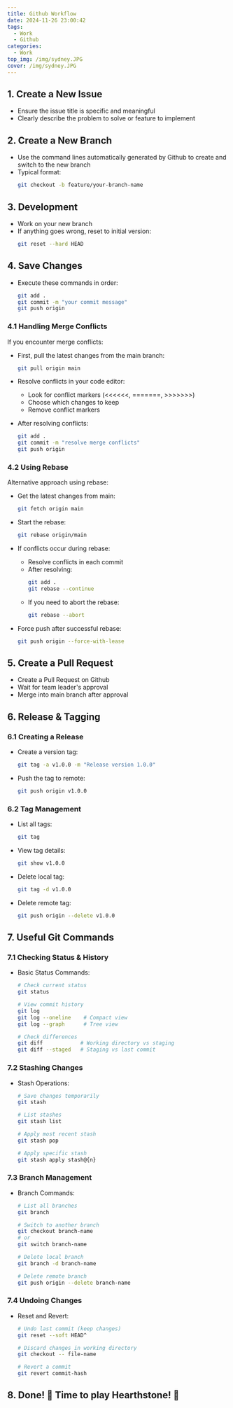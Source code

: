 ```yaml
---
title: Github Workflow
date: 2024-11-26 23:00:42
tags:
  - Work
  - Github
categories:
  - Work
top_img: /img/sydney.JPG
cover: /img/sydney.JPG
---
```


## 1. Create a New Issue

- Ensure the issue title is specific and meaningful
- Clearly describe the problem to solve or feature to implement

## 2. Create a New Branch

- Use the command lines automatically generated by Github to create and switch to the new branch
- Typical format:
  ```bash
  git checkout -b feature/your-branch-name
  ```
  <!--more-->

## 3. Development

- Work on your new branch
- If anything goes wrong, reset to initial version:
  ```bash
  git reset --hard HEAD
  ```

## 4. Save Changes

- Execute these commands in order:
  ```bash
  git add .
  git commit -m "your commit message"
  git push origin
  ```

### 4.1 Handling Merge Conflicts

If you encounter merge conflicts:

- First, pull the latest changes from the main branch:

  ```bash
  git pull origin main
  ```

- Resolve conflicts in your code editor:

  - Look for conflict markers (<<<<<<, =======, >>>>>>>)
  - Choose which changes to keep
  - Remove conflict markers

- After resolving conflicts:
  ```bash
  git add .
  git commit -m "resolve merge conflicts"
  git push origin
  ```

### 4.2 Using Rebase

Alternative approach using rebase:

- Get the latest changes from main:

  ```bash
  git fetch origin main
  ```

- Start the rebase:

  ```bash
  git rebase origin/main
  ```

- If conflicts occur during rebase:

  - Resolve conflicts in each commit
  - After resolving:
    ```bash
    git add .
    git rebase --continue
    ```
  - If you need to abort the rebase:
    ```bash
    git rebase --abort
    ```

- Force push after successful rebase:
  ```bash
  git push origin --force-with-lease
  ```

## 5. Create a Pull Request

- Create a Pull Request on Github
- Wait for team leader's approval
- Merge into main branch after approval

## 6. Release & Tagging

### 6.1 Creating a Release

- Create a version tag:

  ```bash
  git tag -a v1.0.0 -m "Release version 1.0.0"
  ```

- Push the tag to remote:
  ```bash
  git push origin v1.0.0
  ```

### 6.2 Tag Management

- List all tags:

  ```bash
  git tag
  ```

- View tag details:

  ```bash
  git show v1.0.0
  ```

- Delete local tag:

  ```bash
  git tag -d v1.0.0
  ```

- Delete remote tag:
  ```bash
  git push origin --delete v1.0.0
  ```

## 7. Useful Git Commands

### 7.1 Checking Status & History

- Basic Status Commands:

  ```bash
  # Check current status
  git status

  # View commit history
  git log
  git log --oneline    # Compact view
  git log --graph      # Tree view

  # Check differences
  git diff            # Working directory vs staging
  git diff --staged   # Staging vs last commit
  ```

### 7.2 Stashing Changes

- Stash Operations:

  ```bash
  # Save changes temporarily
  git stash

  # List stashes
  git stash list

  # Apply most recent stash
  git stash pop

  # Apply specific stash
  git stash apply stash@{n}
  ```

### 7.3 Branch Management

- Branch Commands:

  ```bash
  # List all branches
  git branch

  # Switch to another branch
  git checkout branch-name
  # or
  git switch branch-name

  # Delete local branch
  git branch -d branch-name

  # Delete remote branch
  git push origin --delete branch-name
  ```

### 7.4 Undoing Changes

- Reset and Revert:

  ```bash
  # Undo last commit (keep changes)
  git reset --soft HEAD^

  # Discard changes in working directory
  git checkout -- file-name

  # Revert a commit
  git revert commit-hash
  ```

## 8. Done! 🎉 Time to play Hearthstone! 🤪
